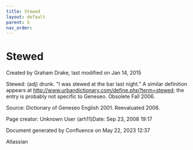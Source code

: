 ```yaml
---
title: Stewed
layout: default
parent: S
nav_order:
---
```


# Stewed

Created by  Graham Drake, last modified on Jan 14, 2015

Stewed: (adj) drunk. &quot;I was stewed at the bar last night.&quot; A similar definition appears at http://www.urbandictionary.com/define.php?term=stewed; the entry is probably not specific to Geneseo. Obsolete Fall 2006.

Source: Dictionary of Geneseo English 2001. Reevaluated 2006.

Page creator: Unknown User (arh11)Date: Sep 23, 2008 19:17

Document generated by Confluence on May 22, 2023 12:37

Atlassian
